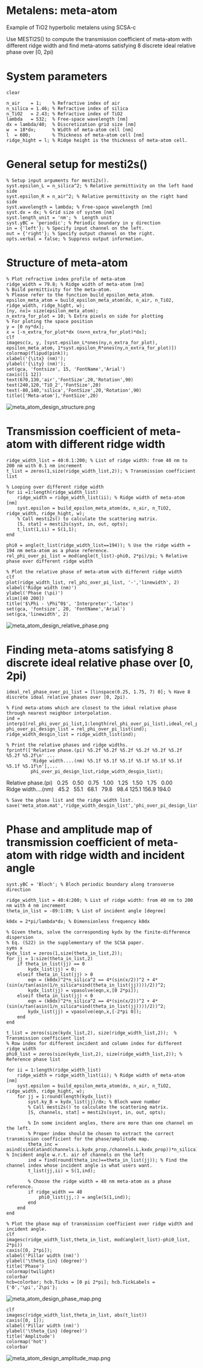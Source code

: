 # Metalens: meta-atom


Example of TiO2 hyperbolic metalens using SCSA-c


Use MESTI2S() to compute the transmission coefficient of meta-atom with different ridge width and find meta-atoms satisfying 8 discrete ideal relative phase over [0, 2pi)


# System parameters

```matlab:Code
clear

n_air    = 1;    % Refractive index of air
n_silica = 1.46; % Refractive index of silica
n_TiO2   = 2.43; % Refractive index of TiO2
lambda   = 532;  % Free-space wavelength [nm]
dx = lambda/40;  % Discretization grid size [nm]
w  = 18*dx;      % Width of meta-atom cell [nm]
l  = 600;        % Thickness of meta-atom cell [nm]
ridge_hight = l; % Ridge height is the thickness of meta-atom cell.
```

# General setup for mesti2s()

```matlab:Code
% Setup input arguments for mesti2s(). 
syst.epsilon_L = n_silica^2; % Relative permittivity on the left hand side
syst.epsilon_R = n_air^2; % Relative permittivity on the right hand side
syst.wavelength = lambda; % Free-space wavelength [nm]
syst.dx = dx; % Grid size of system [nm]
syst.length_unit = 'nm'; %  Length unit
syst.yBC = 'periodic'; % Periodic boundary in y direction
in = {'left'}; % Specify input channel on the left.
out = {'right'}; % Specify output channel on the right.
opts.verbal = false; % Suppress output information.
```

# Structure of meta-atom

```matlab:Code
% Plot refractive index profile of meta-atom
ridge_width = 79.8; % Ridge width of meta-atom [nm]
% Build permittivity for the meta-atom. 
% Please refer to the function build_epsilon_meta_atom.    
epsilon_meta_atom = build_epsilon_meta_atom(dx, n_air, n_TiO2, ridge_width, ridge_hight, w);
[ny, nx]= size(epsilon_meta_atom);
n_extra_for_plot = 10; % Extra pixels on side for plotting
% For ploting the space position
y = [0 ny*dx];
x = [-n_extra_for_plot*dx (nx+n_extra_for_plot)*dx]; 
clf
imagesc(x, y, [syst.epsilon_L*ones(ny,n_extra_for_plot), epsilon_meta_atom, 1*syst.epsilon_R*ones(ny,n_extra_for_plot)])
colormap(flipud(pink));
xlabel('{\itx} (nm)');
ylabel('{\ity} (nm)');
set(gca, 'fontsize', 15, 'FontName','Arial')
caxis([1 12])
text(670,130,'air','FontSize',20,'Rotation',90)
text(240,120,'TiO_2','FontSize',20)
text(-80,140,'silica','FontSize',20,'Rotation',90)
title(['Meta-atom'],'FontSize',20)
```


![meta_atom_design_structure.png](meta_atom_design_structure.png)

# Transmission coefficient of meta-atom with different ridge width

```matlab:Code
ridge_width_list = 40:0.1:200; % List of ridge width: from 40 nm to 200 nm with 0.1 nm increment
t_list = zeros(1,size(ridge_width_list,2)); % Transmission coefficient list

% Looping over different ridge width
for ii =1:length(ridge_width_list)
    ridge_width = ridge_width_list(ii); % Ridge width of meta-atom [nm]
    syst.epsilon = build_epsilon_meta_atom(dx, n_air, n_TiO2, ridge_width, ridge_hight, w);
    % Call mesti2s() to calculate the scattering matrix.
    [S, stat] = mesti2s(syst, in, out, opts);        
    t_list(1,ii) = S(1,1);
end

phi0 = angle(t_list(ridge_width_list==194)); % Use the ridge width = 194 nm meta-atom as a phase reference.
rel_phi_over_pi_list = mod(angle(t_list)-phi0, 2*pi)/pi; % Relative phase over different ridge width

% Plot the relative phase of meta-atom with different ridge width
clf
plot(ridge_width_list, rel_phi_over_pi_list, '-','linewidth', 2)
xlabel('Ridge width (nm)')
ylabel('Phase (\pi)')
xlim([40 200])
title('$\Phi - \Phi^0$', 'Interpreter','latex')
set(gca, 'fontsize', 20, 'FontName','Arial')
set(gca,'linewidth', 2)
```


![meta_atom_design_relative_phase.png](meta_atom_design_relative_phase.png)

# Finding meta-atoms satisfying 8 discrete ideal relative phase over [0, 2pi)

```matlab:Code
ideal_rel_phase_over_pi_list = [linspace(0.25, 1.75, 7) 0]; % Have 8 discrete ideal relative phases over [0, 2pi).

% Find meta-atoms which are closest to the ideal relative phase through nearest neighbor interpolation.
ind = interp1(rel_phi_over_pi_list,1:length(rel_phi_over_pi_list),ideal_rel_phase_over_pi_list,'nearest');
phi_over_pi_design_list = rel_phi_over_pi_list(ind); 
ridge_width_desgin_list = ridge_width_list(ind); 

% Print the relative phases and ridge widths.
fprintf(['Relative phase.(pi) %5.2f %5.2f %5.2f %5.2f %5.2f %5.2f %5.2f %5.2f\n' ...
         'Ridge width....(nm) %5.1f %5.1f %5.1f %5.1f %5.1f %5.1f %5.1f %5.1f\n'],...
         phi_over_pi_design_list,ridge_width_desgin_list);
```

Relative phase.(pi) &nbsp; 0.25 &nbsp; 0.50 &nbsp; 0.75 &nbsp; 1.00 &nbsp; 1.25 &nbsp; 1.50 &nbsp; 1.75 &nbsp; 0.00<br>
Ridge width....(nm) &nbsp; 45.2 &nbsp; 55.1 &nbsp; 68.1 &nbsp; 79.8 &nbsp; 98.4 125.1 156.9 194.0<br>


```matlab:Code
% Save the phase list and the ridge width list.
save('meta_atom.mat','ridge_width_desgin_list','phi_over_pi_design_list')
```

# Phase and amplitude map of transmission coefficient of meta-atom with ridge width and incident angle

```matlab:Code
syst.yBC = 'Bloch'; % Bloch periodic boundary along transverse direction

ridge_width_list = 40:4:200; % List of ridge width: from 40 nm to 200 nm with 4 nm increment
theta_in_list = -89:1:89; % List of incident angle [degree]

k0dx = 2*pi/lambda*dx; % Dimensionless frequency k0dx

% Given theta, solve the corresponding kydx by the finite-difference dispersion
% Eq. (S22) in the supplementary of the SCSA paper.
syms x
kydx_list = zeros(1,size(theta_in_list,2));
for jj = 1:size(theta_in_list,2)
    if theta_in_list(jj) == 0
        kydx_list(jj) = 0;    
    elseif theta_in_list(jj) > 0
        eqn = (k0dx)^2*n_silica^2 == 4*(sin(x/2))^2 + 4*(sin(x/tan(asin(1/n_silica*sind(theta_in_list(jj))))/2))^2;
        kydx_list(jj) = vpasolve(eqn,x,[0 2*pi]);
    elseif theta_in_list(jj) < 0        
        eqn = (k0dx)^2*n_silica^2 == 4*(sin(x/2))^2 + 4*(sin(x/tan(asin(1/n_silica*sind(theta_in_list(jj))))/2))^2;
        kydx_list(jj) = vpasolve(eqn,x,[-2*pi 0]);
    end
end

t_list = zeros(size(kydx_list,2), size(ridge_width_list,2));  % Transmission coefficient list 
% Row index for different incident and column index for different ridge width
phi0_list = zeros(size(kydx_list,2), size(ridge_width_list,2)); % Reference phase list

for ii = 1:length(ridge_width_list)
    ridge_width = ridge_width_list(ii); % Ridge width of meta-atom [nm]
    syst.epsilon = build_epsilon_meta_atom(dx, n_air, n_TiO2, ridge_width, ridge_hight, w);
    for jj = 1:round(length(kydx_list))
        syst.ky_B = kydx_list(jj)/dx; % Bloch wave number
        % Call mesti2s() to calculate the scattering matrix.
        [S, channels, stat] = mesti2s(syst, in, out, opts); 

        % In some incident angles, there are more than one channel on the left.
        % Proper index should be chosen to extract the correct transmission coefficient for the phase/amplitude map.
        theta_inc = asind(sind(atand(channels.L.kydx_prop./channels.L.kxdx_prop))*n_silica); % Incident angle w.r.t. air of channels on the left
        ind = find(round(theta_inc)==theta_in_list(jj)); % Find the channel index whose incident angle is what users want.
        t_list(jj,ii) = S(1,ind);

        % Choose the ridge width = 40 nm meta-atom as a phase reference.
        if ridge_width == 40
            phi0_list(jj,:) = angle(S(1,ind)); 
        end
    end
end

% Plot the phase map of transmission coefficient over ridge width and incident angle.
clf
imagesc(ridge_width_list,theta_in_list, mod(angle(t_list)-phi0_list, 2*pi))
caxis([0, 2*pi]);
xlabel('Pillar width (nm)')
ylabel('\theta_{in} (degree)')
title('Phase')
colormap(twilight)
colorbar
hcb=colorbar; hcb.Ticks = [0 pi 2*pi]; hcb.TickLabels = {'0','\pi','2\pi'};
```


![meta_atom_design_phase_map.png](meta_atom_design_phase_map.png)


```matlab:Code
clf
imagesc(ridge_width_list,theta_in_list, abs(t_list))
caxis([0, 1]);
xlabel('Pillar width (nm)')
ylabel('\theta_{in} (degree)')
title('Amplitude')
colormap('hot')
colorbar
```


![meta_atom_design_amplitude_map.png](meta_atom_design_amplitude_map.png)

